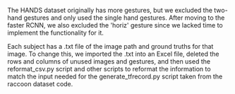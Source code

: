 The HANDS dataset originally has more gestures, but we excluded the two-hand gestures
and only used the single hand gestures. After moving to the faster RCNN, we also excluded
the 'horiz' gesture since we lacked time to implement the functionality for it. 

Each subject has a .txt file of the image path and ground truths for that image. To change this,
we imported the .txt into an Excel file, deleted the rows and columns of unused images and gestures,
and then used the reformat_csv.py script and other scripts to reformat the information to match
the input needed for the generate_tfrecord.py script taken from the raccoon dataset code.
